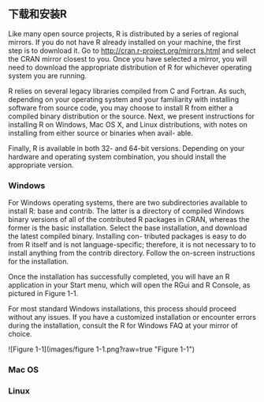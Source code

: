 ## 下载和安装R ##

Like many open source projects, R is distributed by a series of regional mirrors. If you do not have R already installed on your machine, the first step is to download it. Go to http://cran.r-project.org/mirrors.html and select the CRAN mirror closest to you. Once you have selected a mirror, you will need to download the appropriate distribution of R for whichever operating system you are running.

R relies on several legacy libraries compiled from C and Fortran. As such, depending on your operating system and your familiarity with installing software from source code, you may choose to install R from either a compiled binary distribution or the source. Next, we present instructions for installing R on Windows, Mac OS X, and Linux distributions, with notes on installing from either source or binaries when avail- able.

Finally, R is available in both 32- and 64-bit versions. Depending on your hardware and operating system combination, you should install the appropriate version.

### Windows ###

For Windows operating systems, there are two subdirectories available to install R: base and contrib. The latter is a directory of compiled Windows binary versions of all of the contributed R packages in CRAN, whereas the former is the basic installation. Select the base installation, and download the latest compiled binary. Installing con- tributed packages is easy to do from R itself and is not language-specific; therefore, it is not necessary to to install anything from the contrib directory. Follow the on-screen instructions for the installation.

Once the installation has successfully completed, you will have an R application in your Start menu, which will open the RGui and R Console, as pictured in Figure 1-1.

For most standard Windows installations, this process should proceed without any issues. If you have a customized installation or encounter errors during the installation, consult the R for Windows FAQ at your mirror of choice.

![Figure 1-1](images/figure 1-1.png?raw=true "Figure 1-1")

### Mac OS ###

### Linux ###
